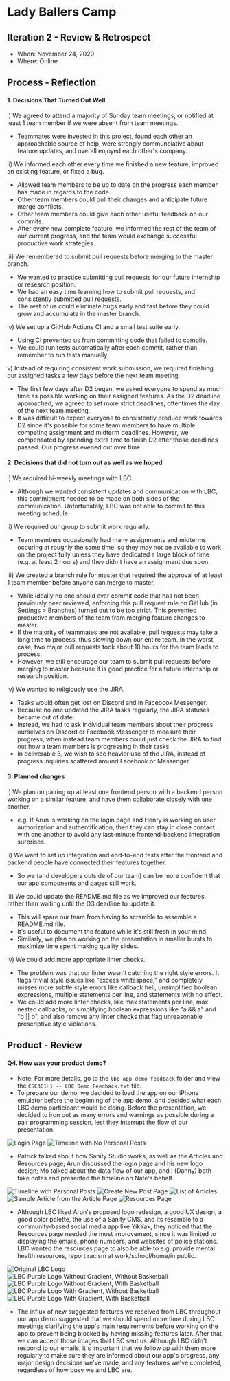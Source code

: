 # Lady Ballers Camp

 <!-- > _Note:_ This document is meant to be written during (or shortly after) your review meeting, which should happen fairly close to the due date.      
 >      
 > _Suggestion:_ Have your review meeting a day or two before the due date. This way you will have some time to go over (and edit) this document, and all team members should have a chance to make their contribution. -->


## Iteration 2 - Review & Retrospect
<!-- TODO: Fill in the last demo meeting before the D2 deadline. 
Ideally this is the time before your team introspective meeting. -->
<!-- TODO: Though if you do have meeting minutes from your partner meetings, 
that could be something good to link to from one of the documents! -->

 * When: November 24, 2020
 * Where: Online

## Process - Reflection

#### 1. Decisions That Turned Out Well 
<!-- List **process-related** (i.e. team organization and how you work) decisions that, in retrospect, 
turned out to be successful. -->
<!-- * 2 - 4 decisions.
 * Ordered from most to least important.
 * Explain why (i.e. give a supporting argument) you consider a decision to be successful.
 * Feel free to refer/link to process artifact(s). -->

i) We agreed to attend a majority of Sunday team meetings, or notified at least 1 team member if we were absent from team meetings.
- Teammates were invested in this project, found each other an approachable source of help, were strongly communciative about
feature updates, and overall enjoyed each other's company.

ii) We informed each other every time we finished a new feature, improved an existing feature, or fixed a bug.
- Allowed team members to be up to date on the progress each member has made in regards to the code.
- Other team members could pull their changes and anticipate future merge conflicts.
- Other team members could give each other useful feedback on our commits.
- After every new complete feature, we informed the rest of the team of our current progress,
and the team would exchange successful productive work strategies.

iii) We remembered to submit pull requests before merging to the master branch.
- We wanted to practice submitting pull requests for our future internship or research position.
- We had an easy time learning how to submit pull requests, and consistently submitted pull requests.
- The rest of us could eliminate bugs early and fast before they could grow and accumulate in the master branch.

iv) We set up a GitHub Actions CI and a small test suite early.
- Using CI prevented us from committing code that failed to compile.
- We could run tests automatically after each commit, rather than remember to run tests manually.

<!-- v) Though we had separate repositories between the frontend and the backend, we made progress announcements general.
- The frontend and backend could stay up to date about each others' progress and plan out how they will connect
their corresponding features together.
- General announcements often guided the discussion for that week's team meetings.

vi) We shared resources that helped simplify our project.
- Other members of the team could learn more about the technology that they were using.
- Reduced development and research time for other members.
- Working with and reviewing each others' code doesn't require having to learn how their imported technologies work. -->

v) Instead of requiring consistent work submission, we required finishing our assigned tasks a few days before the next team meeting.
- The first few days after D2 began, we asked everyone to spend as much time as possible working on their assigned features.
As the D2 deadline approached, we agreed to set more strict deadlines, oftentimes the day of the next team meeting.
- It was difficult to expect everyone to consistently produce work towards D2 since it's possible for some team members to have multiple
competing assignment and midterm deadlines. However, we compensated by spending extra time to finish D2 after those deadlines passed.
Our progress evened out over time.

#### 2. Decisions that did not turn out as well as we hoped
<!-- List **process-related** (i.e. team organization and how you work) decisions that, in retrospect, 
were not as successful as you thought they would be. --->
 <!-- * 2 - 4 decisions.
 * Ordered from most to least important.
 * Explain why (i.e. give a supporting argument) you consider a decision to be unsuccessful
 * Feel free to refer/link to process artifact(s). -->

i) We required bi-weekly meetings with LBC.
- Although we wanted consistent updates and communication with LBC, this commitment needed to be made on both sides of the communication. Unfortunately, LBC was not able to commit to this meeting schedule.

ii) We required our group to submit work regularly.
- Team members occasionally had many assignments and midterms occuring at roughly the same time, so they may not be available to work on the project fully unless they have dedicated a large block of time (e.g. at least 2 hours) and they didn't have an assignment due soon.

iii) We created a branch rule for master that required the approval of at least 1 team member before anyone can merge to master.
-  While ideally no one should ever commit code that has not been previously peer reviewed, enforcing this pull request rule on GitHub (in Settings > Branches) turned out to be too strict. This prevented productive members of the team from merging feature changes to master.
- If the majority of teammates are not available, pull requests may take a long time to process, thus slowing down our entire team. In the worst case, two major pull requests took about 18 hours for the team leads to process.
- However, we still encourage our team to submit pull requests before merging to master because it is good practice for a future internship or research position.

iv) We wanted to religiously use the JIRA.
- Tasks would often get lost on Discord and in Facebook Messenger.
- Because no one updated the JIRA tasks regularly, the JIRA statuses became out
of date. 
- Instead, we had to ask individual team members about their progress ourselves 
on Discord or Facebook Messenger to measure their progress, when instead team members
could just check the JIRA to find out how a team members is progressing in their tasks.
- In deliverable 3, we wish to see heavier use of the JIRA, instead of progress inquiries
scattered around Facebook or Messenger.

#### 3. Planned changes
<!-- List any **process-related** (i.e. team organization and how you work) changes you are planning to make 
(if there are any). -->
<!-- * Ordered from most to least important.
 * Explain why you are making a change. -->

i) We plan on pairing up at least one frontend person with a backend person working on a similar feature, and have
them collaborate closely with one another.
- e.g. If Arun is working on the login page and Henry is working on user authorization and authentification, then
they can stay in close contact with one another to avoid any last-minute frontend-backend integration surprises.

ii) We want to set up integration and end-to-end tests after the frontend and backend people have connected their
features together.
- So we (and developers outside of our team) can be more confident that our app components and pages still work.

iii) We could update the README.md file as we improved our features, rather than waiting until the D3 deadline to update it.
- This will spare our team from having to scramble to assemble a README.md file.
- It's useful to document the feature while it's still fresh in your mind.
- Similarly, we plan on working on the presentation in smaller bursts to maximize time spent making quality slides.

iv) We could add more appropriate linter checks.
- The problem was that our linter wasn't catching the right style errors. It flags trivial style issues like "excess whitespace," and completely misses more subtle style errors like callback hell, unsimplified boolean expressions, multiple statements per line, and statements with no effect.
- We could add more linter checks, like max statements per line, max nested callbacks, or simplifying boolean expressions
like "a && a" and "b || b", and also remove any linter checks that flag unreasonable prescriptive style violations.

## Product - Review

#### Q4. How was your product demo?
 <!-- * How did you prepare your demo?
 * What did you manage to demo to your partner?
 * Did your partner accept the features?
 * Were there change requests?
 * What did you learn from the demo from either a process or product perspective?
 * This section will be marked very leniently so keep it brief and just make sure the points are addressed -->
 
 <!-- TODOs: 
- LBC sent Patrick a set of articles for our Sanity page, and the LBC logo.
(TODO: Insert images of articles here)
- Arun proposed a set of redesigned LBC logos.
(TODO: Insert LBC original logo)
(TODO: Insert Arun's proposed LBC logos)
- TODO: 1. Meeting highlights with LBC.
- TODO: 2. Partner feedback on app.
- TODO: 3. Major decisions LBC wants us to implement.
- TODO: 4. Reflect on how meetings are going, based on coversations you've had with them.
-->

- Note: For more details, go to the ```lbc app demo feedback``` folder and view the ```CSC301H1 -- LBC Demo Feedback.txt``` file.
- To prepare our demo, we decided to load the app on our iPhone emulator before the beginning of
the app demo, and decided what each LBC demo participant would be doing. Before the presentation, we decided to iron out as 
many errors and warnings as possible during a pair programming session, lest they interrupt the flow of our presentation.

![Login Page](https://github.com/csc301-fall-2020/team-project-13-lady-ballers-camp-frontend/blob/iteration-02-review.md/readme_images/login_page.png)
![Timeline with No Personal Posts](https://github.com/csc301-fall-2020/team-project-13-lady-ballers-camp-frontend/blob/iteration-02-review.md/readme_images/timeline_page_no_personal_posts.png)

- Patrick talked about how Sanity Studio works, as well as the Articles and Resources page; Arun discussed the login 
page and his new logo design; Mo talked about the data flow of our app, and I (Danny) both take notes and presented the 
timeline on Nate's behalf.

![Timeline with Personal Posts](https://github.com/csc301-fall-2020/team-project-13-lady-ballers-camp-frontend/blob/iteration-02-review.md/readme_images/timeline_page_with_personal_posts.png)
![Create New Post Page](https://github.com/csc301-fall-2020/team-project-13-lady-ballers-camp-frontend/blob/iteration-02-review.md/readme_images/create_new_post.png)
![List of Articles](https://github.com/csc301-fall-2020/team-project-13-lady-ballers-camp-frontend/blob/iteration-02-review.md/readme_images/articles_page.png)
![Sample Article from the Article Page](https://github.com/csc301-fall-2020/team-project-13-lady-ballers-camp-frontend/blob/iteration-02-review.md/readme_images/sample_lbc_article.png)
![Resources Page](https://github.com/csc301-fall-2020/team-project-13-lady-ballers-camp-frontend/blob/iteration-02-review.md/readme_images/resources_page.png)

- Although LBC liked Arun's proposed logo redesign, a good UX design, a good color palette, the use of a Sanity CMS,
and its resemble to a community-based social media app like YikYak, they noticed that the Resources page needed the most improvement, since it was limited to displaying the emails, phone numbers, and websites of police stations. LBC wanted the 
resources page to also be able to e.g. provide mental health resources, report racism at work/school/home/in public.

![Original LBC Logo](https://github.com/csc301-fall-2020/team-project-13-lady-ballers-camp-frontend/blob/iteration-02-review.md/readme_images/original_lbc_logo.png)
![LBC Purple Logo Without Gradient, Without Basketball](https://github.com/csc301-fall-2020/team-project-13-lady-ballers-camp-frontend/blob/iteration-02-review.md/readme_images/logo_no_ball.png)
![LBC Purple Logo Without Gradient, With Basketball](https://github.com/csc301-fall-2020/team-project-13-lady-ballers-camp-frontend/blob/iteration-02-review.md/readme_images/logo_with_ball.png)
![LBC Purple Logo With Gradient, Without Basketball](https://github.com/csc301-fall-2020/team-project-13-lady-ballers-camp-frontend/blob/iteration-02-review.md/readme_images/lbc_logo_no_ball_gradient.png)
![LBC Purple Logo With Gradient, With Basketball](https://github.com/csc301-fall-2020/team-project-13-lady-ballers-camp-frontend/blob/iteration-02-review.md/readme_images/lbc_logo_with_ball_gradient.png)

- The influx of new suggested features we received from LBC throughout our app demo suggested that we should spend more 
time during LBC meetings clarifying the app's main requirements before working on the app to prevent being blocked by having
missing features later. After that, we can accept those images that LBC sent us. Although LBC didn't respond to our emails, 
it's important that we follow up with them more regularly to make sure they are informed about our app's progress, any major design decisions we've made, and any features we've completed,
regardless of how busy we and LBC are.
